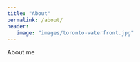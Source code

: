 ```yaml
---
title: "About"
permalink: /about/
header:
   image: "images/toronto-waterfront.jpg"
---
```


About me
